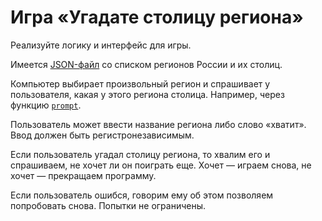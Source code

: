 # Игра «Угадате столицу региона»
Реализуйте логику и интерфейс для игры.

Имеется [JSON-файл](regions.json) со списком регионов России и их столиц.

Компьютер выбирает произвольный регион и спрашивает у пользователя, какая у этого региона столица. Например, через функцию [`prompt`](https://developer.mozilla.org/ru/docs/Web/API/Window/prompt).

Пользователь может ввести название региона либо слово «хватит». Ввод должен быть регистронезависимым.

Если пользователь угадал столицу региона, то хвалим его и спрашиваем, не хочет ли он поиграть еще. Хочет — играем снова, не хочет — прекращаем программу.

Если пользователь ошибся, говорим ему об этом позволяем попробовать снова. Попытки не ограничены.
